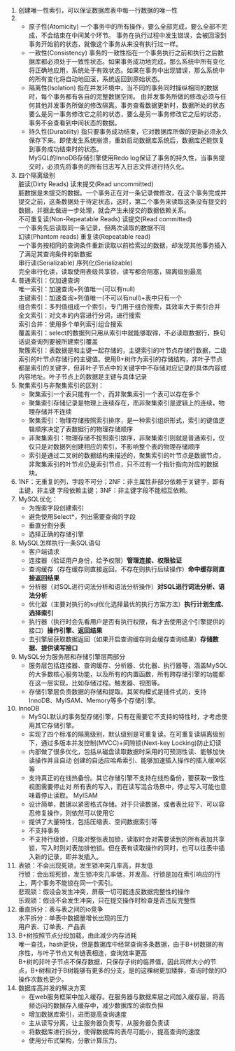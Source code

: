 1. 创建唯一性索引，可以保证数据库表中每一行数据的唯一性
2. - 原子性(Atomicity)
   一个事务中的所有操作，要么全部完成，要么全部不完成，不会结束在中间某个环节。
   事务在执行过程中发生错误，会被回滚到事务开始前的状态，就像这个事务从来没有执行过一样。
   - 一致性(Consistency)
   事务的一致性指在一个事务执行之前和执行之后数据库都必须处于一致性状态。如果事务成功地完成，那么系统中所有变化将正确地应用，系统处于有效状态。如果在事务中出现错误，那么系统中的所有变化将自动地回滚，系统返回到原始状态。
   - 隔离性(Isolation)
   指在并发环境中，当不同的事务同时操纵相同的数据时，每个事务都有各自的完整数据空间。
   由并发事务所做的修改必须与任何其他并发事务所做的修改隔离。事务查看数据更新时，数据所处的状态要么是另一事务修改它之前的状态，要么是另一事务修改它之后的状态，事务不会查看到中间状态的数据。
   - 持久性(Durability)
   指只要事务成功结束，它对数据库所做的更新必须永久保存下来。即使发生系统崩溃，重新启动数据库系统后，数据库还能恢复到事务成功结束时的状态。  
   MySQL的InnoDB存储引擎使用Redo log保证了事务的持久性，当事务提交时，必须先将事务的所有日志写入日志文件进行持久化。
3. 四个隔离级别  
   脏读(Dirty Reads) 读未提交(Read uncommitted)  
   脏数据是未提交的数据。一个事务正在对一条记录做修改，在这个事务完成并提交之前，这条数据处于待定状态，这时，第二个事务来读取这条没有提交的数据，并据此做进一步处理，就会产生未提交的数据依赖关系。  
   不可重复读(Non-Repeatable Reads) 读提交(Read committed)  
   一个事务先后读取同一条记录，但两次读取的数据不同  
   幻读(Phantom reads) 重复读(Repeatable read)  
   一个事务按相同的查询条件重新读取以前检索过的数据，却发现其他事务插入了满足其查询条件的新数据   
   串行读(Serializable) 序列化(Serializable)  
   完全串行化读，读取使用表级共享锁，读写都会阻塞，隔离级别最高  
4. 普通索引：仅加速查询  
   唯一索引：加速查询+列值唯一(可以有null)  
   主键索引：加速查询+列值唯一(不可以有null)+表中只有一个  
   组合索引：多列值组成一个索引，专门用于组合搜索，其效率大于索引合并  
   全文索引：对文本的内容进行分词，进行搜索  
   索引合并：使用多个单列索引组合搜索  
   覆盖索引：select的数据列只用从索引中就能够取得，不必读取数据行，换句话说查询列要被所建索引覆盖  
   聚簇索引：表数据是和主键一起存储的，主键索引的叶节点存储行数据，二级索引的叶节点存储行的主键值。使用B+树作为索引的存储结构，非叶子节点都是索引的关键字，但非叶子节点中的关键字中不存储对应记录的具体内容或内容地址。叶子节点上的数据是主键与具体记录  
5. 聚集索引与非聚集索引的区别：
   - 聚集索引一个表只能有一个，而非聚集索引一个表可以存在多个
   - 聚集索引存储记录是物理上连续存在，而非聚集索引是逻辑上的连续，物理存储并不连续
   - 聚集索引：物理存储按照索引排序，是一种索引组织形式，索引的键值逻辑顺序决定了表数据行的物理存储顺序
   - 非聚集索引：物理存储不按照索引排序，非聚集索引则就是普通索引，仅仅只是对数据列创建相应的索引，不影响整个表的物理存储顺序
   - 索引是通过二叉树的数据结构来描述的，聚集索引的叶节点是数据节点，非聚集索引的叶节点仍是索引节点，只不过有一个指针指向对应的数据块。
6. 1NF：无重复的列，字段不可分；2NF：非主属性非部分依赖于关键字，即有主键，非主键
   字段依赖主键；3NF：非主键字段不能相互依赖。
7. MySQL优化：
   - 为搜索字段创建索引
   - 避免使用Select*，列出需要查询的字段
   - 垂直分割分表
   - 选择正确的存储引擎
8. MySQL怎样执行一条SQL语句
   - 客户端请求
   - 连接器（验证用户身份，给予权限）**管理连接、权限验证**
   - 查询缓存（存在缓存则直接返回，不存在则执行后续操作）**命中缓存则直接返回结果**
   - 分析器（对SQL进行词法分析和语法分析操作）**对SQL进行词法分析、语法分析**
   - 优化器（主要对执行的sql优化选择最优的执行方案方法）**执行计划生成、选择索引**
   - 执行器（执行时会先看用户是否有执行权限，有才去使用这个引擎提供的接口）**操作引擎、返回结果**
   - 去引擎层获取数据返回（如果开启查询缓存则会缓存查询结果）**存储数据、提供读写接口**
9. MySQL分为服务层和存储引擎层两部分
    - 服务层包括连接器、查询缓存、分析器、优化器、执行器等，涵盖MySQL的大多数核心服务功能，以及所有的内置函数，所有跨存储引擎的功能都在这一层实现，比如存储过程。触发器、视图等。
    - 存储引擎层负责数据的存储和提取。其架构模式是插件式的，支持InnoDB、MyISAM、Memory等多个存储引擎。
10. InnoDB
    - MySQL默认的事务型存储引擎，只有在需要它不支持的特性时，才考虑使用其它存储引擎。
    - 实现了四个标准的隔离级别，默认级别是可重复读。在可重复读隔离级别下，通过多版本并发控制(MVCC)+间隙锁(Next-key Locking)防止幻读
    - 内部做了很多优化，包括从磁盘读取数据时采用的可预测性读、能够加快读操作并且自动
    创建的自适应哈希索引、能够加速插入操作的插入缓冲区等
    - 支持真正的在线热备份。其它存储引擎不支持在线热备份，要获取一致性视图需要停止对
    所有表的写入，而在读写混合场景中，停止写入可能也意味着停止读取。
    MyISAM
    - 设计简单，数据以紧密格式存储。对于只读数据，或者表比较下、可以容忍修复操作，则依然可以使用它
    - 提供了大量特性，包括压缩表、空间数据索引等
    - 不支持事务
    - 不支持行级锁，只能对整张表加锁，读取时会对需要读到的所有表加共享锁，写入时则对表加排他锁。但在表有读取操作的同时，也可以往表中插入新的记录，即并发插入。
11. 表锁：不会出现死锁，发生锁冲突几率高，并发低  
    行锁：会出现死锁，发生锁冲突几率低，并发高。行锁是加在索引响应的行上，两个事务不能锁在同一个索引。  
    悲观锁：假设会发生冲突，屏蔽一切可能违反数据完整性的操作  
    乐观锁：假设不会发生冲突，只在提交操作时检查是否违反完整性  
12. 垂直拆分：表与表之间的io竞争  
    水平拆分：单表中数据量增长出现的压力  
    用户表、订单表、产品表  
13. B+树按照节点分段加载，由此减少内存消耗  
    唯一查找，hash更快，但是数据库中经常查询多条数据，由于B+树数据的有序性，与叶子节点又有链表相连，查询效率更高  
    B+树的非叶子节点不保存数据，只保存子树的临界值，因此同样大小的节点，B+树相对于B树能够有更多的分支，是的这棵树更加矮胖，查询时做的IO操作次数也更少。  
14. 数据库高并发的解决方案
    - 在web服务框架中加入缓存。在服务器与数据库层之间加入缓存层，将高频访问的数据存入缓存中，减少数据库的读取负担
    - 增加数据库索引，进而提高查询速度
    - 主从读写分离，让主服务器负责写，从服务器负责读
    - 将数据库进行拆分，使得数据库的表尽可能小，提高查询的速度
    - 使用分布式架构，分散计算压力。